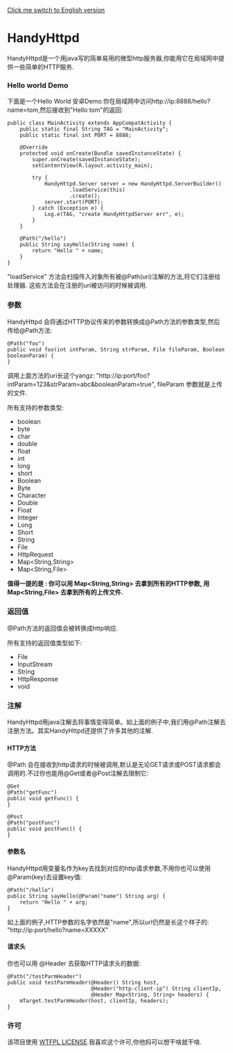 [Click me switch to English version](https://github.com/bluesky466/HandyHTTPD/blob/master/README.md)

# HandyHttpd

HandyHttpd是一个用java写的简单易用的微型http服务器,你能用它在局域网中提供一些简单的HTTP服务.


### Hello world Demo

下面是一个Hello World 安卓Demo.你在局域网中访问http://ip:8888/hello?name=tom,然后接收到"Hello tom"的返回:

```
public class MainActivity extends AppCompatActivity {
    public static final String TAG = "MainActivity";
    public static final int PORT = 8888;

    @Override
    protected void onCreate(Bundle savedInstanceState) {
        super.onCreate(savedInstanceState);
        setContentView(R.layout.activity_main);

        try {
            HandyHttpd.Server server = new HandyHttpd.ServerBuilder()
                    .loadService(this)
                    .create();
            server.start(PORT);
        } catch (Exception e) {
            Log.e(TAG, "create HandyHttpdServer err", e);
        }
    }

    @Path("/hello")
    public String sayHello(String name) {
        return "Hello " + name;
    }
}
```

"loadService" 方法会扫描传入对象所有被@Path(uri)注解的方法,将它们注册给处理器. 这些方法会在注册的uri被访问的时候被调用.


### 参数

HandyHttpd 会将通过HTTP协议传来的参数转换成@Path方法的参数类型,然后传给@Path方法:

```
@Path("foo")
public void foo(int intParam, String strParam, File fileParam, Boolean booleanParam) {
}
```

调用上面方法的uri长这个yangz: "http://ip:port/foo?intParam=123&strParam=abc&booleanParam=true", fileParam 参数就是上传的文件.

所有支持的参数类型:

- boolean
- byte
- char
- double
- float
- int
- long
- short
- Boolean
- Byte
- Character
- Double
- Float
- Integer
- Long
- Short
- String
- File
- HttpRequest
- Map<String,String>
- Map<String,File>

__值得一提的是 : 你可以用 Map\<String,String\> 去拿到所有的HTTP参数, 用 Map\<String,File\> 去拿到所有的上传文件.__

### 返回值

@Path方法的返回值会被转换成http响应.

所有支持的返回值类型如下:

- File
- InputStream
- String
- HttpResponse
- void

### 注解

HandyHttpd用java注解去将事情变得简单。如上面的例子中,我们用@Path注解去注册方法。其实HandyHttpd还提供了许多其他的注解.

#### HTTP方法

@Path 会在接收到http请求的时候被调用,默认是无论GET请求或POST请求都会调用的.不过你也能用@Get或者@Post注解去限制它:

```
@Get
@Path("getFunc")
public void getFunc() {
}

@Post
@Path("postFunc")
public void postFunc() {
}
```

#### 参数名

HandyHttpd用变量名作为key去找到对应的http请求参数,不用你也可以使用@Param(key)去设置key值:

```
@Path("/hello")
public String sayHello(@Param("name") String arg) {
    return "Hello " + arg;
}
```

如上面的例子,HTTP参数的名字依然是"name",所以url仍然是长这个样子的: "http://ip:port/hello?name=XXXXX"

#### 请求头

你也可以用 @Header 去获取HTTP请求头的数据:

```
@Path("/testParmHeader")
public void testParmHeader(@Header() String host,
                           @Header("http-client-ip") String clientIp,
                           @Header Map<String, String> headers) {
    mTarget.testParmHeader(host, clientIp, headers);
}
```


### 许可

该项目使用 [WTFPL LICENSE](http://www.wtfpl.net/).我喜欢这个许可,你他妈可以想干啥就干啥.


